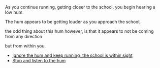 As you continue running, getting closer to the school, you begin hearing a low hum.

The hum appears to be getting louder as you approach the school,

the odd thing about this hum however, is that it appears to not be coming from any direction

but from within you.

- [Ignore the hum and keep running, the school is within sight](4.md)
- [Stop and listen to the hum](3-1.md)